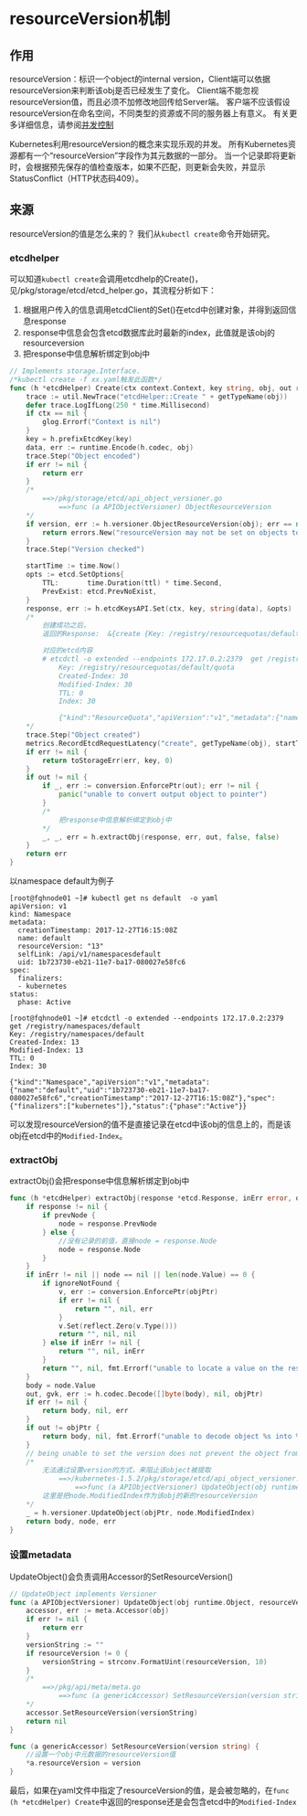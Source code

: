 # resourceVersion机制

## 作用
resourceVersion：标识一个object的internal version，Client端可以依据resourceVersion来判断该obj是否已经发生了变化。 
Client端不能忽视resourceVersion值，而且必须不加修改地回传给Server端。
客户端不应该假设resourceVersion在命名空间，不同类型的资源或不同的服务器上有意义。
有关更多详细信息，请参阅[并发控制](https://github.com/kubernetes/community/tree/master/contributors/devel#concurrency-control-and-consistency)

Kubernetes利用resourceVersion的概念来实现乐观的并发。 
所有Kubernetes资源都有一个“resourceVersion”字段作为其元数据的一部分。 
当一个记录即将更新时，会根据预先保存的值检查版本，如果不匹配，则更新会失败，并显示StatusConflict（HTTP状态码409）。


## 来源
resourceVersion的值是怎么来的？ 我们从`kubectl create`命令开始研究。

### etcdhelper
可以知道`kubectl create`会调用etcdhelp的Create()，见/pkg/storage/etcd/etcd_helper.go，其流程分析如下：
1. 根据用户传入的信息调用etcdClient的Set()在etcd中创建对象，并得到返回信息response
2. response中信息会包含etcd数据库此时最新的index，此值就是该obj的resourceversion
3. 把response中信息解析绑定到obj中

```go
// Implements storage.Interface.
/*kubectl create -f xx.yaml触发此函数*/
func (h *etcdHelper) Create(ctx context.Context, key string, obj, out runtime.Object, ttl uint64) error {
	trace := util.NewTrace("etcdHelper::Create " + getTypeName(obj))
	defer trace.LogIfLong(250 * time.Millisecond)
	if ctx == nil {
		glog.Errorf("Context is nil")
	}
	key = h.prefixEtcdKey(key)
	data, err := runtime.Encode(h.codec, obj)
	trace.Step("Object encoded")
	if err != nil {
		return err
	}
	/*
		==>/pkg/storage/etcd/api_object_versioner.go
			==>func (a APIObjectVersioner) ObjectResourceVersion
	*/
	if version, err := h.versioner.ObjectResourceVersion(obj); err == nil && version != 0 {
		return errors.New("resourceVersion may not be set on objects to be created")
	}
	trace.Step("Version checked")

	startTime := time.Now()
	opts := etcd.SetOptions{
		TTL:       time.Duration(ttl) * time.Second,
		PrevExist: etcd.PrevNoExist,
	}
	response, err := h.etcdKeysAPI.Set(ctx, key, string(data), &opts)
	/*
		创建成功之后，
		返回的Response:  &{create {Key: /registry/resourcequotas/default/quota, CreatedIndex: 30, ModifiedIndex: 30, TTL: 0} <nil> 30}

		对应的etcd内容
		# etcdctl -o extended --endpoints 172.17.0.2:2379  get /registry/resourcequotas/default/quota
			Key: /registry/resourcequotas/default/quota
			Created-Index: 30
			Modified-Index: 30
			TTL: 0
			Index: 30

			{"kind":"ResourceQuota","apiVersion":"v1","metadata":{"name":"quota","namespace":"default","uid":"2b7ba689-eb27-11e7-b9d2-080027e58fc6","creationTimestamp":"2017-12-27T16:58:32Z"},"spec":{"hard":{"services":"5"}},"status":{}}
	*/
	trace.Step("Object created")
	metrics.RecordEtcdRequestLatency("create", getTypeName(obj), startTime)
	if err != nil {
		return toStorageErr(err, key, 0)
	}
	if out != nil {
		if _, err := conversion.EnforcePtr(out); err != nil {
			panic("unable to convert output object to pointer")
		}
		/*
			把response中信息解析绑定到obj中
		*/
		_, _, err = h.extractObj(response, err, out, false, false)
	}
	return err
}
```

以namespace default为例子
```shell
[root@fqhnode01 ~]# kubectl get ns default  -o yaml
apiVersion: v1
kind: Namespace
metadata:
  creationTimestamp: 2017-12-27T16:15:08Z
  name: default
  resourceVersion: "13"
  selfLink: /api/v1/namespacesdefault
  uid: 1b723730-eb21-11e7-ba17-080027e58fc6
spec:
  finalizers:
  - kubernetes
status:
  phase: Active

[root@fqhnode01 ~]# etcdctl -o extended --endpoints 172.17.0.2:2379 get /registry/namespaces/default
Key: /registry/namespaces/default
Created-Index: 13
Modified-Index: 13
TTL: 0
Index: 30

{"kind":"Namespace","apiVersion":"v1","metadata":{"name":"default","uid":"1b723730-eb21-11e7-ba17-080027e58fc6","creationTimestamp":"2017-12-27T16:15:08Z"},"spec":{"finalizers":["kubernetes"]},"status":{"phase":"Active"}}
```
可以发现resourceVersion的值不是直接记录在etcd中该obj的信息上的，而是该obj在etcd中的`Modified-Index`。

### extractObj
extractObj()会把response中信息解析绑定到obj中
```go
func (h *etcdHelper) extractObj(response *etcd.Response, inErr error, objPtr runtime.Object, ignoreNotFound, prevNode bool) (body string, node *etcd.Node, err error) {
	if response != nil {
		if prevNode {
			node = response.PrevNode
		} else {
			//没有记录的前值，直接node = response.Node
			node = response.Node
		}
	}
	if inErr != nil || node == nil || len(node.Value) == 0 {
		if ignoreNotFound {
			v, err := conversion.EnforcePtr(objPtr)
			if err != nil {
				return "", nil, err
			}
			v.Set(reflect.Zero(v.Type()))
			return "", nil, nil
		} else if inErr != nil {
			return "", nil, inErr
		}
		return "", nil, fmt.Errorf("unable to locate a value on the response: %#v", response)
	}
	body = node.Value
	out, gvk, err := h.codec.Decode([]byte(body), nil, objPtr)
	if err != nil {
		return body, nil, err
	}
	if out != objPtr {
		return body, nil, fmt.Errorf("unable to decode object %s into %v", gvk.String(), reflect.TypeOf(objPtr))
	}
	// being unable to set the version does not prevent the object from being extracted
	/*
		无法通过设置version的方式，来阻止该object被提取
			==>/kubernetes-1.5.2/pkg/storage/etcd/api_object_versioner.go
				==>func (a APIObjectVersioner) UpdateObject(obj runtime.Object, resourceVersion uint64)
		这里是把node.ModifiedIndex作为该obj的新的resourceVersion
	*/
	_ = h.versioner.UpdateObject(objPtr, node.ModifiedIndex)
	return body, node, err
}
```

### 设置metadata
UpdateObject()会负责调用Accessor的SetResourceVersion()
```go
// UpdateObject implements Versioner
func (a APIObjectVersioner) UpdateObject(obj runtime.Object, resourceVersion uint64) error {
	accessor, err := meta.Accessor(obj)
	if err != nil {
		return err
	}
	versionString := ""
	if resourceVersion != 0 {
		versionString = strconv.FormatUint(resourceVersion, 10)
	}
	/*
		==>/pkg/api/meta/meta.go
			==>func (a genericAccessor) SetResourceVersion(version string)
	*/
	accessor.SetResourceVersion(versionString)
	return nil
}

func (a genericAccessor) SetResourceVersion(version string) {
	//设置一个obj中元数据的resourceVersion值
	*a.resourceVersion = version
}
```

最后，如果在yaml文件中指定了resourceVersion的值，是会被忽略的，在`func (h *etcdHelper) Create`中返回的response还是会包含etcd中的`Modified-Index`


